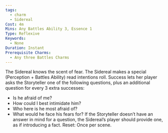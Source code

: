 ```yaml
---
tags:
  - charm
  - Sidereal
Cost: 4m
Mins: Any Battles Ability 3, Essence 1
Type: Reflexive
Keywords:
  - None
Duration: Instant
Prerequisite Charms:
  - Any three Battles Charms
---
```

The Sidereal knows the scent of fear. The Sidereal makes a special (Perception + Battles Ability) read intentions roll. Success lets her player asks the Storyteller one of the following questions, plus an additional question for every 3 extra successes: 
-  Is he afraid of me? 
-  How could I best intimidate him? 
-  Who here is he most afraid of? 
-  What would he face his fears for? If the Storyteller doesn’t have an answer in mind for a question, the Sidereal’s player should provide one, as if introducing a fact. Reset: Once per scene.